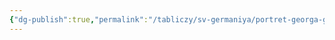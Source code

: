```yaml
---
{"dg-publish":true,"permalink":"/tabliczy/sv-germaniya/portret-georga-giscze/","dgPassFrontmatter":true}
---
```



